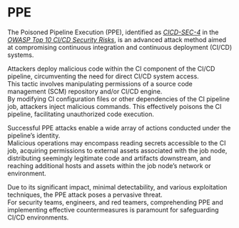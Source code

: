 # PPE

The Poisoned Pipeline Execution (PPE), identified as [*CICD-SEC-4*](https://owasp.org/www-project-top-10-ci-cd-security-risks/CICD-SEC-04-Poisoned-Pipeline-Execution) in the [*OWASP Top 10 CI/CD Security Risks*](https://owasp.org/www-project-top-10-ci-cd-security-risks/), is an advanced attack method aimed at compromising continuous integration and continuous deployment (CI/CD) systems.  

Attackers deploy malicious code within the CI component of the CI/CD pipeline, circumventing the need for direct CI/CD system access.  
This tactic involves manipulating permissions of a source code management (SCM) repository and/or CI/CD engine.  
By modifying CI configuration files or other dependencies of the CI pipeline job, attackers inject malicious commands. This effectively poisons the CI pipeline, facilitating unauthorized code execution.  

Successful PPE attacks enable a wide array of actions conducted under the pipeline’s identity.  
Malicious operations may encompass reading secrets accessible to the CI job, acquiring permissions to external assets associated with the job node, distributing seemingly legitimate code and artifacts downstream, and reaching additional hosts and assets within the job node’s network or environment.  

Due to its significant impact, minimal detectability, and various exploitation techniques, the PPE attack poses a pervasive threat.  
For security teams, engineers, and red teamers, comprehending PPE and implementing effective countermeasures is paramount for safeguarding CI/CD environments.  

